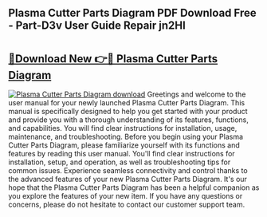 ## Plasma Cutter Parts Diagram PDF Download Free - Part-D3v User Guide Repair jn2HI

# <h2><a href="http://dft9kd.blite.top/?on=Plasma+Cutter+Parts+Diagram">🔗Download New 👉🔴 Plasma Cutter Parts Diagram</a></h2>

[![Plasma Cutter Parts Diagram download](https://i.imgur.com/lujVjoI.png)](http://dft9kd.blite.top/?on=Plasma+Cutter+Parts+Diagram)
Greetings and welcome to the user manual for your newly launched Plasma Cutter Parts Diagram. This manual is specifically designed to help you get started with your product and provide you with a thorough understanding of its features, functions, and capabilities. You will find clear instructions for installation, usage, maintenance, and troubleshooting. Before you begin using your Plasma Cutter Parts Diagram, please familiarize yourself with its functions and features by reading this user manual. You'll find clear instructions for installation, setup, and operation, as well as troubleshooting tips for common issues. Experience seamless connectivity and control thanks to the advanced features of your new Plasma Cutter Parts Diagram. It's our hope that the Plasma Cutter Parts Diagram has been a helpful companion as you explore the features of your new item. If you have any questions or concerns, please do not hesitate to contact our customer support team.
